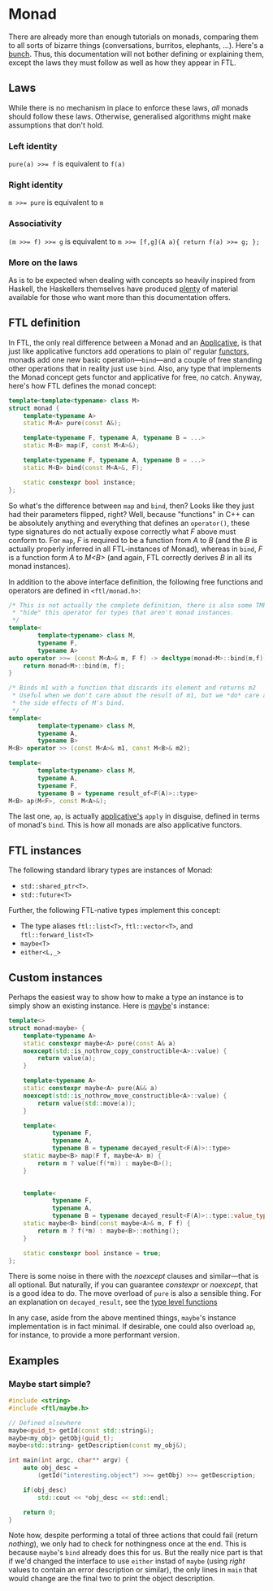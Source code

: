 Monad
=====
There are already more than enough tutorials on monads, comparing them to all sorts of bizarre things (conversations, burritos, elephants, ...). Here's a [bunch](http://www.haskell.org/haskellwiki/Monad_tutorials_timeline). Thus, this documentation will not bother defining or explaining them, except the laws they must follow as well as how they appear in FTL.

Laws
----
While there is no mechanism in place to enforce these laws, _all_ monads should follow these laws. Otherwise, generalised algorithms might make assumptions that don't hold.
### Left identity
`pure(a) >>= f` is equivalent to `f(a)`

### Right identity
`m >>= pure` is equivalent to `m`

### Associativity
`(m >>= f) >>= g` is equivalent to `m >>= [f,g](A a){ return f(a) >>= g; };`

### More on the laws
As is to be expected when dealing with concepts so heavily inspired from Haskell, the Haskellers themselves have produced [plenty](http://www.haskell.org/haskellwiki/Monad_Laws) of material available for those who want more than this documentation offers.

FTL definition
--------------
In FTL, the only real difference between a Monad and an [Applicative](Applicative.md), is that just like applicative functors add operations to plain ol' regular [functors](Functor.md), monads add one new basic operation&mdash;`bind`&mdash;and a couple of free standing other operations that in reality just use `bind`. Also, any type that implements the Monad concept gets functor and applicative for free, no catch. Anyway, here's how FTL defines the monad concept:
```cpp
template<template<typename> class M>
struct monad {
    template<typename A>
    static M<A> pure(const A&);

    template<typename F, typename A, typename B = ...>
    static M<B> map(F, const M<A>&);

    template<typename F, typename A, typename B = ...>
    static M<B> bind(const M<A>&, F);

    static constexpr bool instance;
};
```
So what's the difference between `map` and `bind`, then? Looks like they just had their parameters flipped, right? Well, because "functions" in C++ can be absolutely anything and everything that defines an `operator()`, these type signatures do not actually expose correctly what _F_ above must conform to. For `map`, _F_ is required to be a function from _A_ to _B_ (and the _B_ is actually properly inferred in all FTL-instances of Monad), whereas in `bind`, _F_ is a function form _A_ to _M&lt;B&gt;_ (and again, FTL correctly derives _B_ in all its monad instances).

In addition to the above interface definition, the following free functions and operators are defined in `<ftl/monad.h>`:
```cpp
/* This is not actually the complete definition, there is also some TMP to 
 * "hide" this operator for types that aren't monad instances.
 */
template<
        template<typename> class M,
        typename F,
        typename A>
auto operator >>= (const M<A>& m, F f) -> decltype(monad<M>::bind(m,f)) {
    return monad<M>::bind(m, f);
}

/* Binds m1 with a function that discards its element and returns m2
 * Useful when we don't care about the result of m1, but we *do* care about
 * the side effects of M's bind.
 */
template<
        template<typename> class M,
        typename A,
        typename B>
M<B> operator >> (const M<A>& m1, const M<B>& m2);

template<
        template<typename> class M,
        typename A,
        typename F,
        typename B = typename result_of<F(A)>::type>
M<B> ap(M<F>, const M<A>&);
```
The last one, `ap`, is actually [applicative's](Applicative.md) `apply` in disguise, defined in terms of monad's `bind`. This is how all monads are also applicative functors.

FTL instances
-------------
The following standard library types are instances of Monad:
* `std::shared_ptr<T>`.
* `std::future<T>`

Further, the following FTL-native types implement this concept:
* The type aliases `ftl::list<T>`, `ftl::vector<T>`, and `ftl::forward_list<T>`
* `maybe<T>`
* `either<L,_>`

Custom instances
----------------
Perhaps the easiest way to show how to make a type an instance is to simply show an existing instance. Here is [maybe](Maybe.md)'s instance:
```cpp
template<>
struct monad<maybe> {
    template<typename A>
    static constexpr maybe<A> pure(const A& a)
    noexcept(std::is_nothrow_copy_constructible<A>::value) {
        return value(a);
    }

    template<typename A>
    static constexpr maybe<A> pure(A&& a)
    noexcept(std::is_nothrow_move_constructible<A>::value) {
        return value(std::move(a));
    }

    template<
            typename F,
            typename A,
            typename B = typename decayed_result<F(A)>::type>
    static maybe<B> map(F f, maybe<A> m) {
        return m ? value(f(*m)) : maybe<B>();
    }
		

    template<
            typename F,
            typename A,
            typename B = typename decayed_result<F(A)>::type::value_type>
    static maybe<B> bind(const maybe<A>& m, F f) {
        return m ? f(*m) : maybe<B>::nothing();
    }

    static constexpr bool instance = true;
};
```
There is some noise in there with the _noexcept_ clauses and similar&mdash;that is all optional. But naturally, if you can guarantee _constexpr_ or _noexcept_, that is a good idea to do. The move overload of `pure` is also a sensible thing. For an explanation on `decayed_result`, see the [type level functions](TypeLevel.md)

In any case, aside from the above mentined things, `maybe`'s instance implementation is in fact minimal. If desirable, one could also overload `ap`, for instance, to provide a more performant version.

Examples
-------
### Maybe start simple?
```cpp
#include <string>
#include <ftl/maybe.h>

// Defined elsewhere
maybe<guid_t> getId(const std::string&);
maybe<my_obj> getObj(guid_t);
maybe<std::string> getDescription(const my_obj&);

int main(int argc, char** argv) {
    auto obj_desc =
        (getId("interesting.object") >>= getObj) >>= getDescription;

    if(obj_desc)
        std::cout << *obj_desc << std::endl;

    return 0;
}

```
Note how, despite performing a total of three actions that could fail (return _nothing_), we only had to check for nothingness once at the end. This is because `maybe`'s `bind` already does this for us. But the really nice part is that if we'd changed the interface to use `either` instad of `maybe` (using _right_ values to contain an error description or similar), the only lines in `main` that would change are the final two to print the object description.

